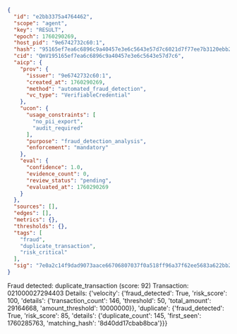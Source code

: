 ```json
{
  "id": "e2bb3375a4764462",
  "scope": "agent",
  "key": "RESULT",
  "epoch": 1760290269,
  "host_pid": "9e6742732c60:1",
  "hash": "95165ef7ea6c6896c9a40457e3e6c5643e57d7c6021d7f77ee7b3120ebb288f7",
  "cid": "QmV195165ef7ea6c6896c9a40457e3e6c5643e57d7c6",
  "aicp": {
    "prov": {
      "issuer": "9e6742732c60:1",
      "created_at": 1760290269,
      "method": "automated_fraud_detection",
      "vc_type": "VerifiableCredential"
    },
    "ucon": {
      "usage_constraints": [
        "no_pii_export",
        "audit_required"
      ],
      "purpose": "fraud_detection_analysis",
      "enforcement": "mandatory"
    },
    "eval": {
      "confidence": 1.0,
      "evidence_count": 0,
      "review_status": "pending",
      "evaluated_at": 1760290269
    }
  },
  "sources": [],
  "edges": [],
  "metrics": {},
  "thresholds": {},
  "tags": [
    "fraud",
    "duplicate_transaction",
    "risk_critical"
  ],
  "sig": "7e0a2c14f9dad9073aace66706807037f0a518ff96a37f62ee5683a622bb2095"
}
```

Fraud detected: duplicate_transaction (score: 92)
Transaction: 021000027294403
Details: {'velocity': {'fraud_detected': True, 'risk_score': 100, 'details': {'transaction_count': 146, 'threshold': 50, 'total_amount': 29164668, 'amount_threshold': 10000000}}, 'duplicate': {'fraud_detected': True, 'risk_score': 85, 'details': {'duplicate_count': 145, 'first_seen': 1760285763, 'matching_hash': '8d40dd17cbab8bca'}}}